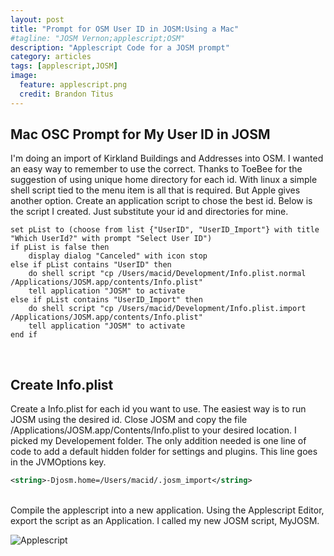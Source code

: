 ```yaml
---
layout: post
title: "Prompt for OSM User ID in JOSM:Using a Mac"
#tagline: "JOSM Vernon;applescript;OSM"
description: "Applescript Code for a JOSM prompt"
category: articles
tags: [applescript,JOSM]
image:
  feature: applescript.png
  credit: Brandon Titus
---
```

Mac OSC Prompt for My User ID in JOSM
---
I'm doing an import of Kirkland Buildings and Addresses into OSM. I wanted an easy way to remember to use the correct. Thanks to ToeBee for the suggestion of using unique home directory for each id. With linux a simple shell script tied to the menu item is all that is required. But Apple gives another option. Create an application script to chose the best id. Below is the script I created. Just substitute your id and directories for mine.

~~~ applescript
set pList to (choose from list {"UserID", "UserID_Import"} with title "Which UserId?" with prompt "Select User ID")if pList is false then	display dialog "Canceled" with icon stopelse if pList contains "UserID" then	do shell script "cp /Users/macid/Development/Info.plist.normal /Applications/JOSM.app/contents/Info.plist"	tell application "JOSM" to activateelse if pList contains "UserID_Import" then	do shell script "cp /Users/macid/Development/Info.plist.import /Applications/JOSM.app/contents/Info.plist"	tell application "JOSM" to activateend if
~~~
<br>

Create Info.plist
---
Create a Info.plist for each id you want to use. The easiest way is to run JOSM using the desired id. Close JOSM and copy the file /Applications/JOSM.app/Contents/Info.plist to your desired location. I picked my Developement folder. The only addition needed is one line of code to add a default hidden folder for settings and plugins. This line goes in the JVMOptions key.

~~~ xml
<string>-Djosm.home=/Users/macid/.josm_import</string>

~~~
<br>
Compile the applescript into a new application. Using the Applescript Editor, export the script as an Application. I called my new JOSM script, MyJOSM.

![Applescript]({{site_url}}/assets/applescript.png "Create Script Application")

  








